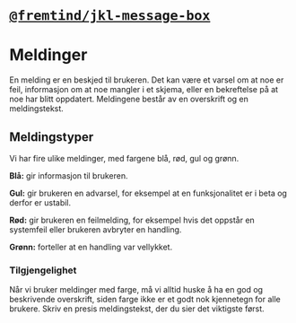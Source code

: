# [`@fremtind/jkl-message-box`](https://fremtind.github.io/jokul/komponenter/messagebox)

# Meldinger

En melding er en beskjed til brukeren. Det kan være et varsel om at noe er feil, informasjon om at noe mangler i et skjema, eller en bekreftelse på at noe har blitt oppdatert. Meldingene består av en overskrift og en meldingstekst.

## Meldingstyper

Vi har fire ulike meldinger, med fargene blå, rød, gul og grønn.

**Blå:** gir informasjon til brukeren.

**Gul:** gir brukeren en advarsel, for eksempel at en funksjonalitet er i beta og derfor er ustabil.

**Rød:** gir brukeren en feilmelding, for eksempel hvis det oppstår en systemfeil eller brukeren avbryter en handling.

**Grønn:** forteller at en handling var vellykket.

### Tilgjengelighet

Når vi bruker meldinger med farge, må vi alltid huske å ha en god og beskrivende overskrift, siden farge ikke er et godt nok kjennetegn for alle brukere. Skriv en presis meldingstekst, der du sier det viktigste først.

